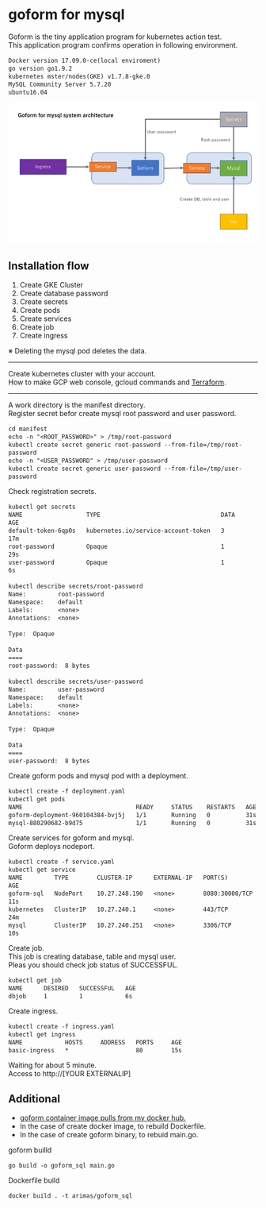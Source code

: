 # goform for mysql

Goform is the tiny application program for kubernetes action test.  
This application program confirms operation in following environment.

```
Docker version 17.09.0-ce(local enviroment)
go version go1.9.2
kubernetes mster/nodes(GKE) v1.7.8-gke.0
MySQL Community Server 5.7.20
ubuntu16.04
```

![Architecture](architecture.png)


## Installation flow

1. Create GKE Cluster
1. Create database password
1. Create secrets
1. Create pods
1. Create services
1. Create job
1. Create ingress

※ Deleting the mysql pod deletes the data.

---

Create kubernetes cluster with your account.  
How to make GCP web console, gcloud commands and [Terraform](https://github.com/s-ari/tools/blob/master/terraform/gcp/gke_cluster/README.md).

---

A work directory is the manifest directory.  
Register secret befor create mysql root password and user password.

```
cd manifest
echo -n "<ROOT_PASSWORD>" > /tmp/root-password
kubectl create secret generic root-password --from-file=/tmp/root-password
echo -n "<USER_PASSWORD" > /tmp/user-password
kubectl create secret generic user-password --from-file=/tmp/user-password
```

Check registration secrets.
```
kubectl get secrets
NAME                  TYPE                                  DATA      AGE
default-token-6qp0s   kubernetes.io/service-account-token   3         17m
root-password         Opaque                                1         29s
user-password         Opaque                                1         6s

kubectl describe secrets/root-password
Name:         root-password
Namespace:    default
Labels:       <none>
Annotations:  <none>

Type:  Opaque

Data
====
root-password:  8 bytes

kubectl describe secrets/user-password
Name:         user-password
Namespace:    default
Labels:       <none>
Annotations:  <none>

Type:  Opaque

Data
====
user-password:  8 bytes

```

Create goform pods and mysql pod with a deployment.  

```
kubectl create -f deployment.yaml
kubectl get pods
NAME                                READY     STATUS    RESTARTS   AGE
goform-deployment-960104384-bvj5j   1/1       Running   0          31s
mysql-880290682-b9d75               1/1       Running   0          31s
```

Create services for goform and mysql.  
Goform deploys nodeport.

```
kubectl create -f service.yaml
kubectl get service
NAME         TYPE        CLUSTER-IP      EXTERNAL-IP   PORT(S)          AGE
goform-sql   NodePort    10.27.248.190   <none>        8080:30000/TCP   11s
kubernetes   ClusterIP   10.27.240.1     <none>        443/TCP          24m
mysql        ClusterIP   10.27.240.251   <none>        3306/TCP         10s
```

Create job.  
This job is creating database, table and mysql user.  
Pleas you should check job status of SUCCESSFUL.

```
kubectl get job
NAME      DESIRED   SUCCESSFUL   AGE
dbjob     1         1            6s
```

Create ingress.

```
kubectl create -f ingress.yaml
kubectl get ingress
NAME            HOSTS     ADDRESS   PORTS     AGE
basic-ingress   *                   80        15s
```

Waiting for about 5 minute.  
Access to http://[YOUR EXTERNALIP]

## Additional

* [goform container image pulls from my docker hub.](https://hub.docker.com/r/arimas/goform_sql/)
* In the case of create docker image, to rebuild Dockerfile.
* In the case of create goform binary, to rebuid main.go.

goform builld
```
go build -o goform_sql main.go
```

Dockerfile build
```
docker build . -t arimas/goform_sql
```

